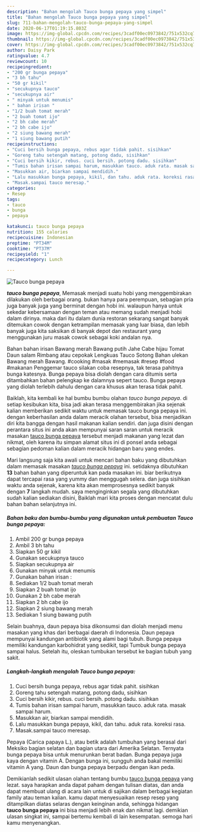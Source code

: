 ```yaml
---
description: "Bahan mengolah Tauco bunga pepaya yang simpel"
title: "Bahan mengolah Tauco bunga pepaya yang simpel"
slug: 711-bahan-mengolah-tauco-bunga-pepaya-yang-simpel
date: 2020-06-17T01:19:15.803Z
image: https://img-global.cpcdn.com/recipes/3cadf00ec0973842/751x532cq70/tauco-bunga-pepaya-foto-resep-utama.jpg
thumbnail: https://img-global.cpcdn.com/recipes/3cadf00ec0973842/751x532cq70/tauco-bunga-pepaya-foto-resep-utama.jpg
cover: https://img-global.cpcdn.com/recipes/3cadf00ec0973842/751x532cq70/tauco-bunga-pepaya-foto-resep-utama.jpg
author: Daisy Park
ratingvalue: 4.7
reviewcount: 10
recipeingredient:
- "200 gr bunga pepaya"
- "3 bh tahu"
- "50 gr kikil"
- "secukupnya tauco"
- "secukupnya air"
- " minyak untuk menumis"
- " bahan irisan "
- "1/2 buah tomat merah"
- "2 buah tomat ijo"
- "2 bh cabe merah"
- "2 bh cabe ijo"
- "2 siung bawang merah"
- "1 siung bawang putih"
recipeinstructions:
- "Cuci bersih bunga pepaya, rebus agar tidak pahit. sisihkan"
- "Goreng tahu setengah matang, potong dadu, sisihkan"
- "Cuci bersih kikir, rebus. cuci bersih. potong dadu. sisihkan"
- "Tumis bahan irisan sampai harum, masukkan tauco. aduk rata. masak sampai harum."
- "Masukkan air, biarkan sampai mendidih."
- "Lalu masukkan bunga pepaya, kikil, dan tahu. aduk rata. koreksi rasa."
- "Masak.sampai tauco meresap."
categories:
- Resep
tags:
- tauco
- bunga
- pepaya

katakunci: tauco bunga pepaya 
nutrition: 155 calories
recipecuisine: Indonesian
preptime: "PT34M"
cooktime: "PT37M"
recipeyield: "1"
recipecategory: Lunch

---
```



![Tauco bunga pepaya](https://img-global.cpcdn.com/recipes/3cadf00ec0973842/751x532cq70/tauco-bunga-pepaya-foto-resep-utama.jpg)

<b><i>tauco bunga pepaya</i></b>, Memasak menjadi suatu hobi yang menggembirakan dilakukan oleh berbagai orang. bukan hanya para perempuan, sebagian pria juga banyak juga yang berminat dengan hobi ini. walaupun hanya untuk sekedar kebersamaan dengan teman atau memang sudah menjadi hobi dalam dirinya. maka dari itu dalam dunia restoran sekarang sangat banyak ditemukan cowok dengan ketrampilan memasak yang luar biasa, dan lebih banyak juga kita saksikan di banyak depot dan restaurant yang menggunakan juru masak cowok sebagai koki andalan nya.

Bahan bahan irisan Bawang merah Bawang putih Jahe Cabe hijau Tomat Daun salam Rimbang atau cepokak Lengkuas Tauco Sotong Bahan ulekan Bawang merah Bawang. #cooking #masak #memasak #resep #food #makanan Penggemar tauco silakan coba resepnya, tak terasa pahitnya bunga katesnya. Bunga pepaya bisa diolah dengan cara ditumis serta ditambahkan bahan pelengkap ke dalamnya sepert tauco. Bunga pepaya yang diolah terlebih dahulu dengan cara khusus akan terasa tidak pahit.

Baiklah, kita kembali ke hal bumbu bumbu olahan <i>tauco bunga pepaya</i>. di setiap kesibukan kita, bisa jadi akan terasa menggembirakan jika sejenak kalian memberikan sedikit waktu untuk memasak tauco bunga pepaya ini. dengan keberhasilan anda dalam meracik olahan tersebut, bisa menjadikan diri kita bangga dengan hasil makanan kalian sendiri. dan juga disini dengan perantara situs ini anda akan mempunyai saran saran untuk meracik masakan <u>tauco bunga pepaya</u> tersebut menjadi makanan yang lezat dan nikmat, oleh karena itu simpan alamat situs ini di ponsel anda sebagai sebagian pedoman kalian dalam meracik hidangan baru yang endes.


Mari langsung saja kita awali untuk mencari bahan baku yang dibutuhkan dalam memasak masakan <u><i>tauco bunga pepaya</i></u> ini. setidaknya dibutuhkan <b>13</b> bahan bahan yang diperuntuk kan pada masakan ini. biar berikutnya dapat tercapai rasa yang yummy dan menggugah selera. dan juga sisihkan waktu anda sejenak, karena kita akan memprosesnya sedikit banyak dengan <b>7</b> langkah mudah. saya menginginkan segala yang dibutuhkan sudah kalian sediakan disini, Baiklah mari kita proses dengan mencatat dulu bahan bahan selanjutnya ini.

<!--inarticleads1-->

##### Bahan baku dan bumbu-bumbu yang digunakan untuk pembuatan Tauco bunga pepaya:

1. Ambil 200 gr bunga pepaya
1. Ambil 3 bh tahu
1. Siapkan 50 gr kikil
1. Gunakan secukupnya tauco
1. Siapkan secukupnya air
1. Gunakan  minyak untuk menumis
1. Gunakan  bahan irisan :
1. Sediakan 1/2 buah tomat merah
1. Siapkan 2 buah tomat ijo
1. Gunakan 2 bh cabe merah
1. Siapkan 2 bh cabe ijo
1. Siapkan 2 siung bawang merah
1. Sediakan 1 siung bawang putih


Selain buahnya, daun pepaya bisa dikonsumsi dan diolah menjadi menu masakan yang khas dari berbagai daerah di Indonesia. Daun pepaya mempunyai kandungan antibiotik yang alami bagi tubuh. Bunga pepaya memiliki kandungan karbohidrat yang sedikit, tapi Tumbuk bunga pepaya sampai halus. Setelah itu, oleskan tumbukan tersebut ke bagian tubuh yang sakit. 

<!--inarticleads2-->

##### Langkah-langkah mengolah Tauco bunga pepaya:

1. Cuci bersih bunga pepaya, rebus agar tidak pahit. sisihkan
1. Goreng tahu setengah matang, potong dadu, sisihkan
1. Cuci bersih kikir, rebus. cuci bersih. potong dadu. sisihkan
1. Tumis bahan irisan sampai harum, masukkan tauco. aduk rata. masak sampai harum.
1. Masukkan air, biarkan sampai mendidih.
1. Lalu masukkan bunga pepaya, kikil, dan tahu. aduk rata. koreksi rasa.
1. Masak.sampai tauco meresap.


Pepaya (Carica papaya L.), atau betik adalah tumbuhan yang berasal dari Meksiko bagian selatan dan bagian utara dari Amerika Selatan. Ternyata bunga pepaya bisa untuk menurunkan berat badan. Bunga pepaya juga kaya dengan vitamin A. Dengan bunga ini, sungguh anda bakal memiliki vitamin A yang. Daun dan bunga pepaya berpadu dengan ikan peda. 

Demikianlah sedikit ulasan olahan tentang bumbu <u>tauco bunga pepaya</u> yang lezat. saya harapkan anda dapat paham dengan tulisan diatas, dan anda dapat membuat ulang di acara lain untuk di sajikan dalam berbagai kegiatan family atau teman kalian. kamu dapat menyesuaikan resep resep yang ditampilkan diatas selaras dengan keinginan anda, sehingga hidangan <b>tauco bunga pepaya</b> ini bisa menjadi lebih enak dan nikmat lagi. demikian ulasan singkat ini, sampai bertemu kembali di lain kesempatan. semoga hari kamu menyenangkan.
